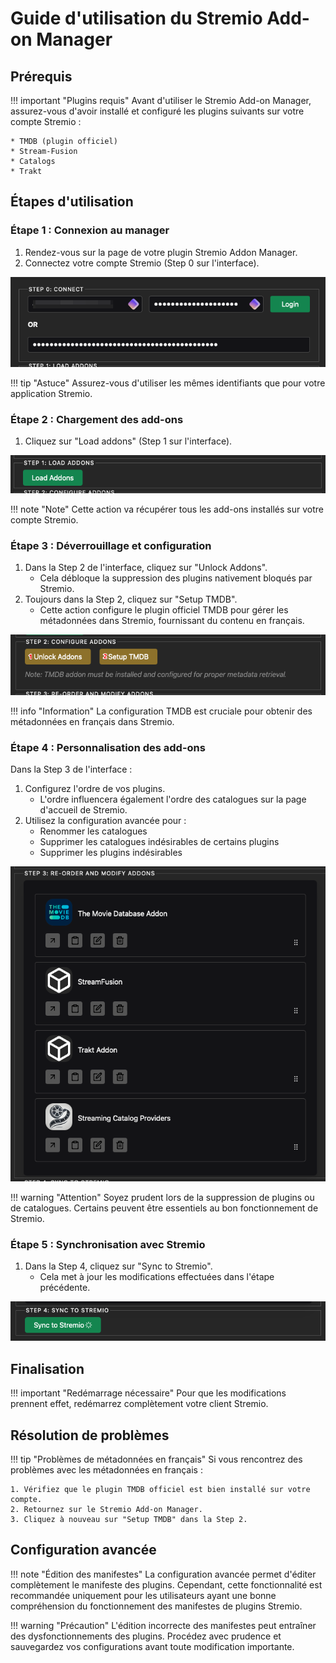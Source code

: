 # Guide d'utilisation du Stremio Add-on Manager

## Prérequis

!!! important "Plugins requis"
    Avant d'utiliser le Stremio Add-on Manager, assurez-vous d'avoir installé et configuré les plugins suivants sur votre compte Stremio :

    * TMDB (plugin officiel)
    * Stream-Fusion
    * Catalogs
    * Trakt

## Étapes d'utilisation

### Étape 1 : Connexion au manager

1. Rendez-vous sur la page de votre plugin Stremio Addon Manager.
2. Connectez votre compte Stremio (Step 0 sur l'interface).

![Conn](./images/image-5lutq-29-09-2024(1).png)

!!! tip "Astuce"
    Assurez-vous d'utiliser les mêmes identifiants que pour votre application Stremio.

### Étape 2 : Chargement des add-ons

1. Cliquez sur "Load addons" (Step 1 sur l'interface).

![Load](./images/image-jix10-29-09-2024.png)

!!! note "Note"
    Cette action va récupérer tous les add-ons installés sur votre compte Stremio.

### Étape 3 : Déverrouillage et configuration

1. Dans la Step 2 de l'interface, cliquez sur "Unlock Addons".
    * Cela débloque la suppression des plugins nativement bloqués par Stremio.
2. Toujours dans la Step 2, cliquez sur "Setup TMDB".
    * Cette action configure le plugin officiel TMDB pour gérer les métadonnées dans Stremio, fournissant du contenu en français.

![Unlock](./images/image-1ahs1-29-09-2024(1).png)

!!! info "Information"
    La configuration TMDB est cruciale pour obtenir des métadonnées en français dans Stremio.

### Étape 4 : Personnalisation des add-ons

Dans la Step 3 de l'interface :

1. Configurez l'ordre de vos plugins.
    * L'ordre influencera également l'ordre des catalogues sur la page d'accueil de Stremio.
2. Utilisez la configuration avancée pour :
    * Renommer les catalogues
    * Supprimer les catalogues indésirables de certains plugins
    * Supprimer les plugins indésirables

![Customize](./images/image-qbzjb-29-09-2024.png)

!!! warning "Attention"
    Soyez prudent lors de la suppression de plugins ou de catalogues. Certains peuvent être essentiels au bon fonctionnement de Stremio.

### Étape 5 : Synchronisation avec Stremio

1. Dans la Step 4, cliquez sur "Sync to Stremio".
    * Cela met à jour les modifications effectuées dans l'étape précédente.

![Sync](./images/image-na5z3-29-09-2024.png)

## Finalisation

!!! important "Redémarrage nécessaire"
    Pour que les modifications prennent effet, redémarrez complètement votre client Stremio.

## Résolution de problèmes

!!! tip "Problèmes de métadonnées en français"
    Si vous rencontrez des problèmes avec les métadonnées en français :
    
    1. Vérifiez que le plugin TMDB officiel est bien installé sur votre compte.
    2. Retournez sur le Stremio Add-on Manager.
    3. Cliquez à nouveau sur "Setup TMDB" dans la Step 2.

## Configuration avancée

!!! note "Édition des manifestes"
    La configuration avancée permet d'éditer complètement le manifeste des plugins. Cependant, cette fonctionnalité est recommandée uniquement pour les utilisateurs ayant une bonne compréhension du fonctionnement des manifestes de plugins Stremio.

!!! warning "Précaution"
    L'édition incorrecte des manifestes peut entraîner des dysfonctionnements des plugins. Procédez avec prudence et sauvegardez vos configurations avant toute modification importante.